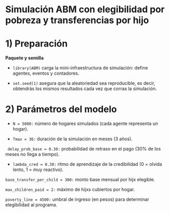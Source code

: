 # Simulación ABM con elegibilidad por pobreza y transferencias por hijo
# 1) Preparación

**Paquete y semilla**

- `library(ABM)` carga la mini-infraestructura de simulación: define agentes, eventos y contadores.

- `set.seed(1)` asegura que la aleatoriedad sea reproducible, es decir, obtendrás los mismos resultados cada vez que corras la simulación.

# 2) Parámetros del modelo

- `N = 5000:` número de hogares simulados (cada agente representa un hogar).

- `Tmax = 36:` duración de la simulación en meses (3 años).

` delay_prob_base = 0.30:` probabilidad de retraso en el pago (30% de los meses no llega a tiempo).

- `lambda_cred = 0.30:` ritmo de aprendizaje de la credibilidad (0 = olvida lento, 1 = muy reactivo).

`base_transfer_per_child = 300:` monto base mensual por hijx elegible.

`max_children_paid = 2:` máximo de hijxs cubiertos por hogar.

`poverty_line = 4500:` umbral de ingreso (en pesos) para determinar elegibilidad al programa.
